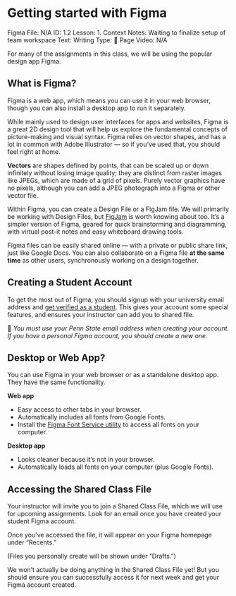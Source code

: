 # Getting started with Figma

Figma File: N/A
ID: 1.2
Lesson: 1. Context
Notes: Waiting to finalize setup of team workspace
Text: Writing
Type: 📄 Page 
Video: N/A

For many of the assignments in this class, we will be using the popular design app Figma. 

## What is Figma?

Figma is a web app, which means you can use it in your web browser, though you can also install a desktop app to run it separately. 

While mainly used to design user interfaces for apps and websites, Figma is a great 2D design tool that will help us explore the fundamental concepts of picture-making and visual syntax. Figma relies on vector shapes, and has a lot in common with Adobe Illustrator — so if you’ve used that, you should feel right at home. 

**Vectors** are shapes defined by points, that can be scaled up or down infinitely without losing image quality; they are distinct from raster images like JPEGs, which are made of a grid of pixels. Purely vector graphics have no pixels, although you can add a JPEG photograph into a Figma or other vector file. 

Within Figma, you can create a Design File or a FigJam file. We will primarily be working with Design Files, but [FigJam](https://www.figma.com/figjam/) is worth knowing about too. It’s a simpler version of Figma, geared for quick brainstorming and diagramming, with virtual post-it notes and easy whiteboard drawing tools. 

Figma files can be easily shared online — with a private or public share link, just like Google Docs. You can also collaborate on a Figma file ****************at the same time**************** as other users, synchronously working on a design together.

## Creating a Student Account

To get the most out of Figma, you should signup with your university email address and [get verified as a student](https://www.figma.com/education/). This gives your account some special features, and ensures your instructor can add you to shared file. 

🚨 *You must use your Penn State email address when creating your account. If you have a personal Figma account, you should create a new one.*

## Desktop or Web App?

You can use Figma in your web browser or as a standalone desktop app. They have the same functionality.

**Web app**

- Easy access to other tabs in your browser.
- Automatically includes all fonts from Google Fonts.
- Install the [Figma Font Service utility](https://help.figma.com/hc/en-us/articles/360039956894-Access-local-fonts-on-your-computer) to access all fonts on your computer.

**Desktop app**

- Looks cleaner because it’s not in your browser.
- Automatically loads all fonts on your computer (plus Google Fonts).

## Accessing the Shared Class File

Your instructor will invite you to join a Shared Class File, which we will use for upcoming assignments. Look for an email once you have created your student Figma account. 

Once you’ve accessed the file, it will appear on your Figma homepage under “Recents.” 

(Files you personally create will be shown under “Drafts.”)

We won’t actually be doing anything in the Shared Class File yet! But you should ensure you can successfully access it for next week and get your Figma account created.